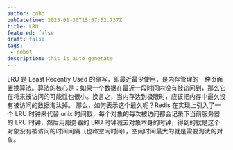 ```yaml
---
author: cobo
pubDatetime: 2023-01-30T15:57:52.737Z
title: LRU
featured: false
draft: false
tags:
 - robot
description: this is auto generate
---
```



 LRU 是 Least Recently Used 的缩写，即最近最少使用，是内存管理的一种页面置换算法。算法的核心是：如果一个数据在最近一段时间内没有被访问到，那么它在将来被访问的可能性也很小。换言之，当内存达到极限时，应该把内存中最久没有被访问的数据淘汰掉。
         那么，如何表示这个最久呢？Redis 在实现上引入了一个 LRU 时钟来代替 unix 时间戳，每个对象的每次被访问都会记录下当前服务器的 LRU 时钟，然后用服务器的 LRU 时钟减去对象本身的时钟，得到的就是这个对象没有被访问的时间间隔（也称空闲时间），空闲时间最大的就是需要淘汰的对象。
